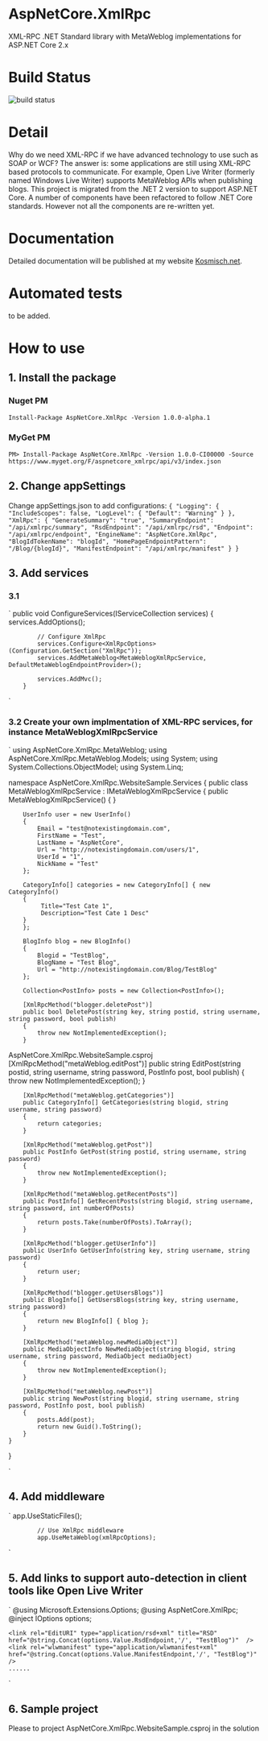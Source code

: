 # AspNetCore.XmlRpc
XML-RPC .NET Standard library with MetaWeblog implementations for ASP.NET Core 2.x

# Build Status
![build status](https://www.myget.org/BuildSource/Badge/aspnetcore_xmlrpc?identifier=b1c23e7e-9f1e-4d2c-ab5f-849a91ec4910)

# Detail
Why do we need XML-RPC if we have advanced technology to use such as SOAP or WCF?
The answer is: some applications are still using XML-RPC based protocols to communicate. For example, Open Live Writer (formerly named Windows Live Writer) supports MetaWeblog APIs when publishing blogs.
This project is migrated from the .NET 2 version to support ASP.NET Core. A number of components have been refactored to follow .NET Core standards. However not all the components are re-written yet. 

# Documentation
Detailed documentation will be published at my website [Kosmisch.net](http://kosmisch.net/).

# Automated tests
to be added. 

# How to use
## 1. Install the package
### Nuget PM
`Install-Package AspNetCore.XmlRpc -Version 1.0.0-alpha.1`
### MyGet PM
`PM> Install-Package AspNetCore.XmlRpc -Version 1.0.0-CI00000 -Source https://www.myget.org/F/aspnetcore_xmlrpc/api/v3/index.json`

## 2. Change appSettings
Change appSettings.json to add configurations:
`{
  "Logging": {
    "IncludeScopes": false,
    "LogLevel": {
      "Default": "Warning"
    }
  },
  "XmlRpc": {
    "GenerateSummary": "true",
    "SummaryEndpoint": "/api/xmlrpc/summary",
    "RsdEndpoint": "/api/xmlrpc/rsd",
    "Endpoint": "/api/xmlrpc/endpoint",
    "EngineName": "AspNetCore.XmlRpc",
    "BlogIdTokenName": "blogId",
    "HomePageEndpointPattern": "/Blog/{blogId}",
    "ManifestEndpoint": "/api/xmlrpc/manifest"
  }
}`

## 3. Add services
### 3.1
`
public void ConfigureServices(IServiceCollection services)
        {
            services.AddOptions();

            // Configure XmlRpc
            services.Configure<XmlRpcOptions>(Configuration.GetSection("XmlRpc"));
            services.AddMetaWeblog<MetaWeblogXmlRpcService, DefaultMetaWeblogEndpointProvider>();

            services.AddMvc();
        }
`
### 3.2 Create your own implmentation of XML-RPC services, for instance MetaWeblogXmlRpcService
`
using AspNetCore.XmlRpc.MetaWeblog;
using AspNetCore.XmlRpc.MetaWeblog.Models;
using System;
using System.Collections.ObjectModel;
using System.Linq;

namespace AspNetCore.XmlRpc.WebsiteSample.Services
{
    public class MetaWeblogXmlRpcService : IMetaWeblogXmlRpcService
    {
        public MetaWeblogXmlRpcService()
        {
        }

        UserInfo user = new UserInfo()
        {
            Email = "test@notexistingdomain.com",
            FirstName = "Test",
            LastName = "AspNetCore",
            Url = "http://notexistingdomain.com/users/1",
            UserId = "1",
            NickName = "Test"
        };

        CategoryInfo[] categories = new CategoryInfo[] { new CategoryInfo()
        {
             Title="Test Cate 1",
             Description="Test Cate 1 Desc"
        }
        };

        BlogInfo blog = new BlogInfo()
        {
            Blogid = "TestBlog",
            BlogName = "Test Blog",
            Url = "http://notexistingdomain.com/Blog/TestBlog"
        };

        Collection<PostInfo> posts = new Collection<PostInfo>();

        [XmlRpcMethod("blogger.deletePost")]
        public bool DeletePost(string key, string postid, string username, string password, bool publish)
        {
            throw new NotImplementedException();
        }

AspNetCore.XmlRpc.WebsiteSample.csproj        [XmlRpcMethod("metaWeblog.editPost")]
        public string EditPost(string postid, string username, string password, PostInfo post, bool publish)
        {
            throw new NotImplementedException();
        }

        [XmlRpcMethod("metaWeblog.getCategories")]
        public CategoryInfo[] GetCategories(string blogid, string username, string password)
        {
            return categories;
        }

        [XmlRpcMethod("metaWeblog.getPost")]
        public PostInfo GetPost(string postid, string username, string password)
        {
            throw new NotImplementedException();
        }

        [XmlRpcMethod("metaWeblog.getRecentPosts")]
        public PostInfo[] GetRecentPosts(string blogid, string username, string password, int numberOfPosts)
        {
            return posts.Take(numberOfPosts).ToArray();
        }

        [XmlRpcMethod("blogger.getUserInfo")]
        public UserInfo GetUserInfo(string key, string username, string password)
        {
            return user;
        }

        [XmlRpcMethod("blogger.getUsersBlogs")]
        public BlogInfo[] GetUsersBlogs(string key, string username, string password)
        {
            return new BlogInfo[] { blog };
        }

        [XmlRpcMethod("metaWeblog.newMediaObject")]
        public MediaObjectInfo NewMediaObject(string blogid, string username, string password, MediaObject mediaObject)
        {
            throw new NotImplementedException();
        }

        [XmlRpcMethod("metaWeblog.newPost")]
        public string NewPost(string blogid, string username, string password, PostInfo post, bool publish)
        {
            posts.Add(post);
            return new Guid().ToString();
        }
    }
}

`
## 4. Add middleware
`
  app.UseStaticFiles();

            // Use XmlRpc middleware
            app.UseMetaWeblog(xmlRpcOptions);
`
## 5. Add links to support auto-detection in client tools like Open Live Writer
`
@using Microsoft.Extensions.Options;
@using AspNetCore.XmlRpc;
@inject IOptions<XmlRpcOptions> options;

<!DOCTYPE html>
<html>
<head>
    <meta charset="utf-8" />
    <meta name="viewport" content="width=device-width, initial-scale=1.0" />
    <title>@ViewData["Title"] - AspNetCore.WebsiteSample</title>

    <link rel="EditURI" type="application/rsd+xml" title="RSD" href="@string.Concat(options.Value.RsdEndpoint,'/', "TestBlog")"  />
    <link rel="wlwmanifest" type="application/wlwmanifest+xml" href="@string.Concat(options.Value.ManifestEndpoint,'/', "TestBlog")" />
    ......
`

## 6. Sample project
Please to project AspNetCore.XmlRpc.WebsiteSample.csproj in the solution
